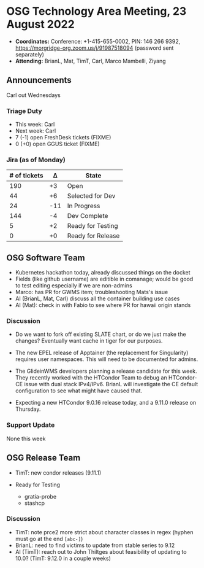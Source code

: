 # OSG Technology Area Meeting, 23 August 2022

-   **Coordinates:** Conference: +1-415-655-0002, PIN: 146 266 9392,
    <https://morgridge-org.zoom.us/j/91987518094> (password sent separately)
-   **Attending:** BrianL, Mat, TimT, Carl, Marco Mambelli, Ziyang

## Announcements

Carl out Wednesdays

### Triage Duty

-   This week: Carl
-   Next week: Carl
-   7 (-1) open FreshDesk tickets   (FIXME)
-   0 (+0) open GGUS ticket         (FIXME)

### Jira (as of Monday)

| # of tickets | &Delta; | State             |
|--------------|---------|-------------------|
| 190          | +3      | Open              |
| 44           | +6      | Selected for Dev  |
| 24           | -11     | In Progress       |
| 144          | -4      | Dev Complete      |
| 5            | +2      | Ready for Testing |
| 0            | +0      | Ready for Release |

## OSG Software Team

-  Kubernetes hackathon today, already discussed things on the docket
-  Fields (like github username) are editible in comanage;
   would be good to test editing especially if we are non-admins
-  Marco: has PR for GWMS item; troubleshooting Mats's issue
-  AI (BrianL, Mat, Carl) discuss all the container building use cases
-  AI (Mat): check in with Fabio to see where PR for hawaii origin stands


### Discussion

-   Do we want to fork off existing SLATE chart, or do we just make the changes?
    Eventually want cache in tiger for our purposes.

-   The new EPEL release of Apptainer (the replacement for Singularity) requires user namespaces.
    This will need to be documented for admins.

-   The GlideinWMS developers planning a release candidate for this week.
    They recently worked with the HTCondor Team to debug an HTCondor-CE issue with dual stack IPv4/IPv6.
    BrianL will investigate  the CE default configuration to see what might have caused that.

-   Expecting a new HTCondor 9.0.16 release today, and a 9.11.0 release on Thursday.

### Support Update

None this week

## OSG Release Team

-   TimT: new condor releases (9.11.1)

-   Ready for Testing
    -   gratia-probe
    -   stashcp

### Discussion

-   TimT: note prce2 more strict about character classes in regex (hyphen must go at the end `[abc-]`)
-   BrianL: need to find victims to update from stable series to 9.12
-   AI (TimT): reach out to John Thiltges about feasibility of updating to 10.0?
    (TimT: 9.12.0 in a couple weeks)
